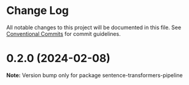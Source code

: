 # Change Log

All notable changes to this project will be documented in this file.
See [Conventional Commits](https://conventionalcommits.org) for commit guidelines.

# 0.2.0 (2024-02-08)

**Note:** Version bump only for package sentence-transformers-pipeline
